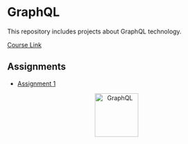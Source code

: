 # GraphQL

This repository includes projects about GraphQL technology.

[Course Link](https://app.patika.dev/courses/graphql/)

## Assignments

- [Assignment 1](./Assignment_1/)


<p align="center">
 <img src="https://graphql.org/img/logo.svg" alt="GraphQL" width="100"/>
</p>